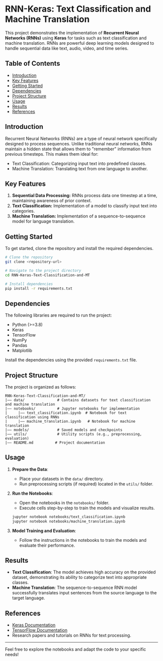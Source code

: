 # RNN-Keras: Text Classification and Machine Translation

This project demonstrates the implementation of **Recurrent Neural Networks (RNNs)** using **Keras** for tasks such as text classification
 and machine translation. RNNs are powerful deep learning models designed to handle sequential data like text, audio, video, and time series.

## Table of Contents
- [Introduction](#introduction)
- [Key Features](#key-features)
- [Getting Started](#getting-started)
- [Dependencies](#dependencies)
- [Project Structure](#project-structure)
- [Usage](#usage)
- [Results](#results)
- [References](#references)

## Introduction
Recurrent Neural Networks (RNNs) are a type of neural network specifically designed to process sequences. Unlike traditional neural networks, RNNs maintain a hidden state that allows them to "remember" information from previous timesteps. This makes them ideal for:

- Text Classification: Categorizing input text into predefined classes.
- Machine Translation: Translating text from one language to another.

## Key Features
1. **Sequential Data Processing:** RNNs process data one timestep at a time, maintaining awareness of prior context.
2. **Text Classification:** Implementation of a model to classify input text into categories.
3. **Machine Translation:** Implementation of a sequence-to-sequence model for language translation.

## Getting Started
To get started, clone the repository and install the required dependencies.

```bash
# Clone the repository
git clone <repository-url>

# Navigate to the project directory
cd RNN-Keras-Text-Classification-and-MT

# Install dependencies
pip install -r requirements.txt
```

## Dependencies
The following libraries are required to run the project:

- Python (>=3.8)
- Keras
- TensorFlow
- NumPy
- Pandas
- Matplotlib

Install the dependencies using the provided `requirements.txt` file.

## Project Structure
The project is organized as follows:

```
RNN-Keras-Text-Classification-and-MT/
|—— data/               # Contains datasets for text classification and machine translation
|—— notebooks/          # Jupyter notebooks for implementation
|     |—— text_classification.ipynb  # Notebook for text classification using RNNs
|     |—— machine_translation.ipynb   # Notebook for machine translation
|—— models/             # Saved models and checkpoints
|—— utils/              # Utility scripts (e.g., preprocessing, evaluation)
|—— README.md          # Project documentation
```

## Usage
1. **Prepare the Data**:
   - Place your datasets in the `data/` directory.
   - Run preprocessing scripts (if required) located in the `utils/` folder.

2. **Run the Notebooks**:
   - Open the notebooks in the `notebooks/` folder.
   - Execute cells step-by-step to train the models and visualize results.

   ```bash
   jupyter notebook notebooks/text_classification.ipynb
   jupyter notebook notebooks/machine_translation.ipynb
   ```

3. **Model Training and Evaluation**:
   - Follow the instructions in the notebooks to train the models and evaluate their performance.

## Results
- **Text Classification**: The model achieves high accuracy on the provided dataset, demonstrating its ability to categorize text into appropriate classes.
- **Machine Translation**: The sequence-to-sequence RNN model successfully translates input sentences from the source language to the target language.

## References
- [Keras Documentation](https://keras.io/)
- [TensorFlow Documentation](https://www.tensorflow.org/)
- Research papers and tutorials on RNNs for text processing.

---

Feel free to explore the notebooks and adapt the code to your specific needs!

